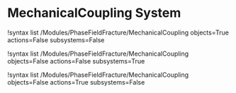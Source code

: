 # MechanicalCoupling System

!syntax list /Modules/PhaseFieldFracture/MechanicalCoupling objects=True actions=False subsystems=False

!syntax list /Modules/PhaseFieldFracture/MechanicalCoupling objects=False actions=False subsystems=True

!syntax list /Modules/PhaseFieldFracture/MechanicalCoupling objects=False actions=True subsystems=False
